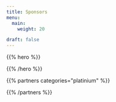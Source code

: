 ```yaml
---
title: Sponsors
menu:
  main:
    weight: 20

draft: false
---
```


{{% hero %}}

{{% /hero %}}


<!-- Parteners list -->

{{% partners categories="platinium" %}}

{{% /partners %}}
